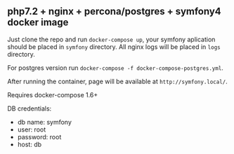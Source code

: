 ## php7.2 + nginx + percona/postgres + symfony4 docker image

Just clone the repo and run ```docker-compose up```, your symfony aplication should be placed in ```symfony``` directory. All nginx logs will be placed in `logs` directory.

For postgres version run ```docker-compose -f docker-compose-postgres.yml```.

After running the container, page will be available at ```http://symfony.local/```. 

Requires docker-compose 1.6+

DB credentials:
* db name: symfony
* user: root
* password: root
* host: db
